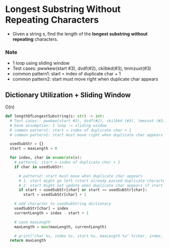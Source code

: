 # Longest Substring Without Repeating Characters
- Given a string s, find the length of the **longest substring** **without repeating** characters.

### Note
* 1 loop using sliding window
* Test cases: pwwkew(start #3), dvdf(#2), ckilbkd(#3), tmmzuxt(#3)
* common pattern1: start = index of duplicate char + 1
* common pattern2: start must move right when duplicate char appears

## Dictionary Utilization + Sliding Window
O(n)
```python
def lengthOfLongestSubstring(s: str) -> int:
  # Test cases:: pwwkew(start #3), dvdf(#2), ckilbkd (#3), tmmzuxt (#3)
  # base assumption: 1 loop -> sliding window
  # common pattern1: start = index of duplicate char + 1
  # common pattern2: start must move right when duplicate char appears

  usedSubStr = {}
  start = maxLength = 0

  for index, char in enumerate(s):
    # pattern1: start = index of duplicate char + 1
    if char in usedSubStr:

      # pattern2: start must move when duplicate char appears
      # 1. start might go left (start already passed duplicate character's index) -> no update if start > usedSubStr[char]
      # 2. start might not update when duplicate char appears if start == usedSubStr[char]
      if start < usedSubStr[char] or start == usedSubStr[char]:
        start = usedSubStr[char] + 1

    # add character to usedSubString dictionary
    usedSubStr[char] = index
    currentLength = index - start + 1

    # save maxLength
    maxLength = max(maxLength, currentLength)

    # print("char %s, index %s, start %s, maxLength %s" %(char, index, start, maxLength))
  return maxLength
```